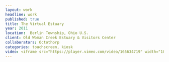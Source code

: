 ```yaml
---
layout: work
headline: work
published: true
title: The Virtual Estuary
year: 2011
location:  Berlin Township, Ohio U.S.
client: Old Woman Creek Estuary & Visitors Center
collaborators: Octothorp
categories: touchscreen, kiosk
video: <iframe src="https://player.vimeo.com/video/165634719" width="1024" height="576" frameborder="0" webkitallowfullscreen mozallowfullscreen allowfullscreen></iframe>
---
```

